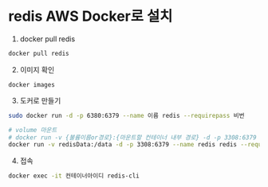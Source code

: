 # redis AWS Docker로 설치
1. docker pull redis
```bash
docker pull redis 
```
2. 이미지 확인
``` 
docker images
```
3. 도커로 만들기
```bash
sudo docker run -d -p 6380:6379 --name 이름 redis --requirepass 비번

# volume 마운트
# docker run -v {불륨이름or경로}:{마운트할 컨테이너 내부 경로} -d -p 3308:6379 --name {컨테이너 이름} redis --requirepass {비번}
docker run -v redisData:/data -d -p 3308:6379 --name redis redis --requirepass ssafy
```
4. 접속
```bash
docker exec -it 컨테이너아이디 redis-cli 
```

